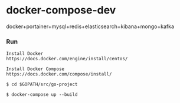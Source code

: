 # docker-compose-dev
docker+portainer+mysql+redis+elasticsearch+kibana+mongo+kafka
### Run
```
Install Docker
https://docs.docker.com/engine/install/centos/

Install Docker Compose
https://docs.docker.com/compose/install/

$ cd $GOPATH/src/go-project

$ docker-compose up --build
```

